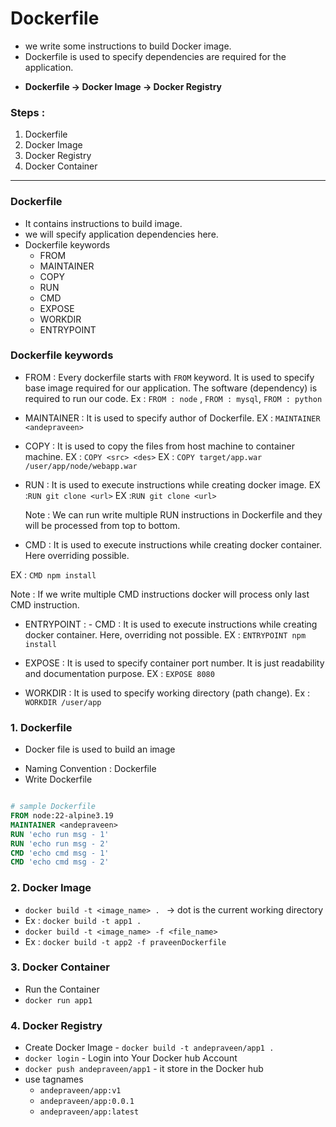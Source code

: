 # Dockerfile

- we write some instructions to build Docker image.
- Dockerfile is used to specify dependencies are required for the application.

* **Dockerfile -> Docker Image -> Docker Registry**

### Steps :

1. Dockerfile
2. Docker Image
3. Docker Registry
4. Docker Container

---

### Dockerfile

- It contains instructions to build image.
- we will specify application dependencies here.
- Dockerfile keywords
  - FROM
  - MAINTAINER
  - COPY
  - RUN
  - CMD
  - EXPOSE
  - WORKDIR
  - ENTRYPOINT

### Dockerfile keywords

- FROM : Every dockerfile starts with `FROM` keyword.
  It is used to specify base image required for our application. The software (dependency) is required to run our code.
  Ex : `FROM : node` , `FROM : mysql`, `FROM : python`

- MAINTAINER : It is used to specify author of Dockerfile.
  EX : `MAINTAINER <andepraveen>`

- COPY : It is used to copy the files from host machine to container machine.
  EX : `COPY <src> <des>`
  EX : `COPY target/app.war /user/app/node/webapp.war`

- RUN : It is used to execute instructions while creating docker image.
  EX :`RUN git clone <url>`
  EX :`RUN git clone <url>`

  Note : We can run write multiple RUN instructions in Dockerfile and they will be processed from top to bottom.

- CMD : It is used to execute instructions while creating docker container. Here overriding possible.

EX : `CMD npm install`

Note : If we write multiple CMD instructions docker will process only last CMD instruction.

- ENTRYPOINT : - CMD : It is used to execute instructions while creating docker container. Here, overriding not possible.
  EX : `ENTRYPOINT npm install`

- EXPOSE : It is used to specify container port number. It is just readability and documentation purpose.
  EX : `EXPOSE 8080`

- WORKDIR : It is used to specify working directory (path change).
  Ex : `WORKDIR /user/app`

### 1. Dockerfile

- Docker file is used to build an image

* Naming Convention : Dockerfile
* Write Dockerfile

```dockerfile

# sample Dockerfile
FROM node:22-alpine3.19
MAINTAINER <andepraveen>
RUN 'echo run msg - 1'
RUN 'echo run msg - 2'
CMD 'echo cmd msg - 1'
CMD 'echo cmd msg - 2'
```

### 2. Docker Image

- `docker build -t <image_name> . ` -> dot is the current working directory
- Ex : `docker build -t app1 .`
- `docker build -t <image_name> -f <file_name>`
- Ex : `docker build -t app2 -f praveenDockerfile`

### 3. Docker Container

- Run the Container
- `docker run app1`

### 4. Docker Registry

- Create Docker Image - `docker build -t andepraveen/app1 .`
- `docker login` - Login into Your Docker hub Account
- `docker push andepraveen/app1` - it store in the Docker hub
- use tagnames
  - `andepraveen/app:v1`
  - `andepraveen/app:0.0.1`
  - `andepraveen/app:latest`
